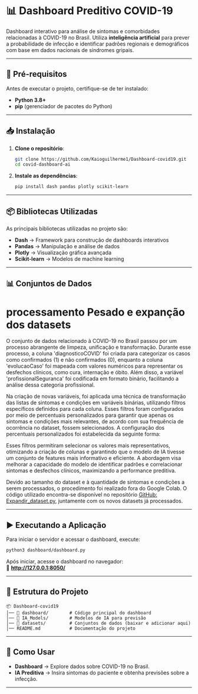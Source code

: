 # 📊 Dashboard Preditivo COVID-19  

Dashboard interativo para análise de sintomas e comorbidades relacionadas à COVID-19 no Brasil. Utiliza **inteligência artificial** para prever a probabilidade de infecção e identificar padrões regionais e demográficos com base em dados nacionais de síndromes gripais.  

---

## 🚀 Pré-requisitos  

Antes de executar o projeto, certifique-se de ter instalado:  

- **Python 3.8+**  
- **pip** (gerenciador de pacotes do Python)  

---

## 📥 Instalação  

1. **Clone o repositório**:  
   ```sh
   git clone https://github.com/Kaioguilherme1/Dashboard-covid19.git
   cd covid-dashboard-ai
   ```  

2. **Instale as dependências**:  
   ```sh
   pip install dash pandas plotly scikit-learn 
   ```  

---

## 📦 Bibliotecas Utilizadas  

As principais bibliotecas utilizadas no projeto são:  

- **Dash** → Framework para construção de dashboards interativos  
- **Pandas** → Manipulação e análise de dados  
- **Plotly** → Visualização gráfica avançada  
- **Scikit-learn** → Modelos de machine learning  

---

## 📊 Conjuntos de Dados  

# processamento Pesado e expanção dos datasets

O conjunto de dados relacionado à COVID-19 no Brasil passou por um processo abrangente de limpeza, unificação e transformação. Durante esse processo, a coluna 'diagnosticoCOVID' foi criada para categorizar os casos como confirmados (1) e não confirmados (0), enquanto a coluna 'evolucaoCaso' foi mapeada com valores numéricos para representar os desfechos clínicos, como cura, internação e óbito. Além disso, a variável 'profissionalSeguranca' foi codificada em formato binário, facilitando a análise dessa categoria profissional.

Na criação de novas variáveis, foi aplicada uma técnica de transformação das listas de sintomas e condições em variáveis binárias, utilizando filtros específicos definidos para cada coluna. Esses filtros foram configurados por meio de percentuais personalizados para garantir que apenas os sintomas e condições mais relevantes, de acordo com sua frequência de ocorrência no dataset, fossem selecionados. A configuração dos percentuais personalizados foi estabelecida da seguinte forma:

Esses filtros permitiram selecionar os valores mais representativos, otimizando a criação de colunas e garantindo que o modelo de IA tivesse um conjunto de features mais informativo e eficiente. A abordagem visa melhorar a capacidade do modelo de identificar padrões e correlacionar sintomas e desfechos clínicos, maximizando a performance preditiva.

Devido ao tamanho do dataset e à quantidade de sintomas e condições a serem processados, o procedimento foi realizado fora do Google Colab. O código utilizado encontra-se disponível no repositório [GitHub: Expandir_dataset.py](https://github.com/Kaioguilherme1/Dashboard-covid19/blob/main/Expandir_dataset.py), juntamente com os novos datasets já processados.

---

## ▶️ Executando a Aplicação  

Para iniciar o servidor e acessar o dashboard, execute:  
```sh
python3 dashboard/dashboard.py
```  

Após iniciar, acesse o dashboard no navegador:  
🔗 **http://127.0.0.1:8050/**  

---

## 📂 Estrutura do Projeto  

```
📦 Dashboard-covid19
│── 📁 dashboard/        # Código principal do dashboard
│── 📁 IA_Models/        # Modelos de IA para previsão
│── 📁 datasets/         # Conjuntos de dados (baixar e adicionar aqui)
│── README.md           # Documentação do projeto
```

---

## 🎯 Como Usar  

- **Dashboard** → Explore dados sobre COVID-19 no Brasil.  
- **IA Preditiva** → Insira sintomas do paciente e obtenha previsões sobre a infecção.  

---


